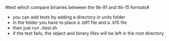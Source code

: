 #test which compare binaries between the ttk-91 and ttk-15 formats#

* you can add tests by adding a directory in units folder
* in the folder you have to place a .b91 file and a .k15 file
* then just run ./test.sh
* if the test fails, the object and binary files will be left in the root directory
